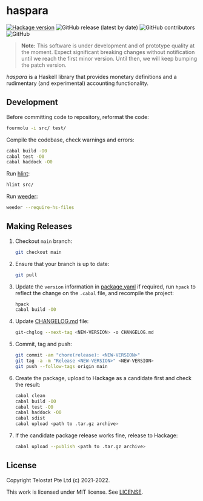 # haspara

[![Hackage version](https://img.shields.io/hackage/v/haspara.svg?label=Hackage)](https://hackage.haskell.org/package/haspara)
![GitHub release (latest by date)](https://img.shields.io/github/v/release/telostat/haspara)
![GitHub contributors](https://img.shields.io/github/contributors/telostat/haspara)
![GitHub](https://img.shields.io/github/license/telostat/haspara)

> **Note:** This software is under development and of prototype quality at the
> moment. Expect significant breaking changes without notification until we
> reach the first minor version. Until then, we will keep bumping the patch
> version.

*haspara* is a Haskell library that provides monetary definitions and a
rudimentary (and experimental) accounting functionality.

## Development

Before committing code to repository, reformat the code:

```sh
fourmolu -i src/ test/
```

Compile the codebase, check warnings and errors:

```sh
cabal build -O0
cabal test -O0
cabal haddock -O0
```

Run [hlint](https://github.com/ndmitchell/hlint):

```sh
hlint src/
```

Run [weeder](https://hackage.haskell.org/package/weeder):

```sh
weeder --require-hs-files
```

## Making Releases

1. Checkout `main` branch:

    ```sh
    git checkout main
    ```

2. Ensure that your branch is up to date:

    ```sh
    git pull
    ```

3. Update the `version` information in [package.yaml](./package.yaml) if
   required, run `hpack` to reflect the change on the `.cabal` file, and
   recompile the project:

    ```sh
    hpack
    cabal build -O0
    ```

4. Update [CHANGELOG.md](./CHANGELOG.md) file:

    ```sh
    git-chglog --next-tag <NEW-VERSION> -o CHANGELOG.md
    ```

5. Commit, tag and push:

    ```sh
    git commit -am "chore(release): <NEW-VERSION>"
    git tag -a -m "Release <NEW-VERSION>" <NEW-VERSION>
    git push --follow-tags origin main
    ```

6. Create the package, upload to Hackage as a candidate first and check the result:

    ```sh
    cabal clean
    cabal build -O0
    cabal test -O0
    cabal haddock -O0
    cabal sdist
    cabal upload <path to .tar.gz archive>
    ```

7. If the candidate package release works fine, release to Hackage:

    ```sh
    cabal upload --publish <path to .tar.gz archive>
    ```

## License

Copyright Telostat Pte Ltd (c) 2021-2022.

This work is licensed under MIT license. See [LICENSE](./LICENSE).
